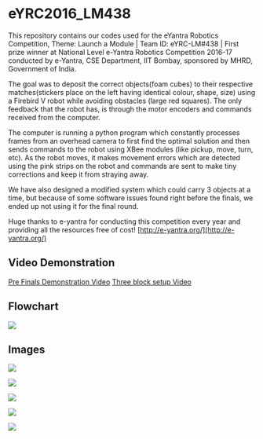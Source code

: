 # eYRC2016_LM438
This repository contains our codes used for the eYantra Robotics Competition, 
Theme: Launch a Module | Team ID: eYRC-LM#438 | First prize winner at National Level e-Yantra Robotics Competition 2016-17 conducted by e-Yantra, CSE Department, IIT Bombay, sponsored by MHRD, Government of India.

The goal was to deposit the correct objects(foam cubes) to their respective matches(stickers place on the left having identical colour, shape, size) using a Firebird V robot while avoiding obstacles (large red squares). The only feedback that the robot has, is through the motor encoders and commands received from the computer. 

The computer is running a python program which constantly processes frames from an overhead camera to first find the optimal solution and then sends commands to the robot using XBee modules (like pickup, move, turn, etc). As the robot moves, it makes movement errors which are detected using the pink strips on the robot and commands are sent to make tiny corrections and keep it from straying away.

We have also designed a modified system which could carry 3 objects at a time, but because of some software issues found right before the finals, we ended up not using it for the final round. 

Huge thanks to e-yantra for conducting this competition every year and providing all the resources free of cost! [http://e-yantra.org/](http://e-yantra.org/)

## Video Demonstration
[Pre Finals Demonstration Video](https://www.youtube.com/watch?v=5FSh1IrSGKg)
[Three block setup Video](https://www.youtube.com/watch?v=Qtwek7J2ddI)

## Flowchart
![](https://s19.postimg.org/ld52b9nnn/flowchart.png)

## Images

![](https://s19.postimg.org/3odbj5br7/raw.png)

![](https://s19.postimg.org/o8i5hmc2r/final1.png)

![](https://s19.postimg.org/we07frslv/pos8.jpg)

![](https://s18.postimg.org/wcna80fg9/bonus_thumb.jpg)

![](https://s18.postimg.org/b2znx6u0p/final_thumb.jpg)
